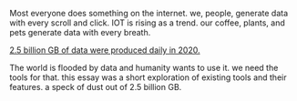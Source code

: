 Most everyone does something on the internet. we, people, generate 
data with every scroll and click.
IOT is rising as a trend. our coffee, plants, and pets generate data
with every breath.

[2.5 billion GB of data were produced daily in 2020.](https://techjury.net/blog/how-much-data-is-created-every-day/)

The world is flooded by data and humanity wants to use it. we need 
the tools for that. this essay was a short exploration of existing 
tools and their features. 
a speck of dust out of 2.5 billion GB.